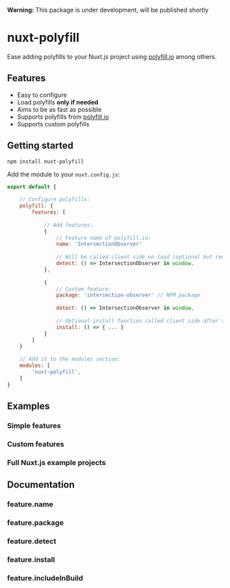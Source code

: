 **Warning:** This package is under development, will be published shortly

# nuxt-polyfill
Ease adding polyfills to your Nuxt.js project using [polyfill.io](polyfill.io) among others.

## Features
 - Easy to configure
 - Load polyfills **only if needed**
 - Aims to be as fast as possible
 - Supports polyfills from [polyfill.io](polyfill.io)
 - Supports custom polyfills

## Getting started
```
npm install nuxt-polyfill
```

Add the module to your `nuxt.config.js`: 

```javascript
export default {
    
    // Configure polyfills:
    polyfill: {
        features: [
        
            // Add features:
            {
                // Feature name of polyfill.io:
                name: 'IntersectionObserver' 
                
                // Will be called client side on load (optional but recommended):
                detect: () => IntersectionObserver in window,
            },
            
            {
                // Custom feature:
                package: 'intersection-observer' // NPM package
                
                detect: () => IntersectionObserver in window,
                
                // Optional install function called client side after the package is required:
                install: () => { ... }
            }
        ]
    }
    
    // Add it to the modules section:
    modules: [
        'nuxt-polyfill',
    ]
}
```

## Examples
### Simple features

### Custom features

### Full Nuxt.js example projects

## Documentation
### feature.name
### feature.package
### feature.detect
### feature.install
### feature.includeInBuild

